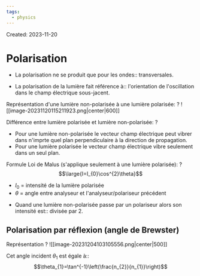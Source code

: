 ```yaml
---
tags:
  - physics
---
```

Created: 2023-11-20

# Polarisation
- La polarisation ne se produit que pour les ondes:: transversales.
<!--SR:!2024-02-02,24,208-->
- La polarisation de la lumière fait référence à:: l'orientation de l'oscillation dans le champ électrique sous-jacent.
<!--SR:!2024-01-19,17,150-->

Représentation d'une lumière non-polarisée à une lumière polarisée:
?
![[image-20231120115211923.png|center|600]]
<!--SR:!2024-02-26,60,250-->


Différence entre lumière polarisée et lumière non-polarisée:
?
- Pour une lumière non-polarisée le vecteur champ électrique peut vibrer dans n'imprte quel plan perpendiculaire à la direction de propagation.
- Pour une lumière polarisée le vecteur champ électrique vibre seulement dans un seul plan.
<!--SR:!2024-01-14,18,164-->


Formule Loi de Malus (s'applique seulement à une lumière polarisée):
?
$$\large{I=I_{0}\cos^{2}\theta}$$
- $I_{0}$ = intensité de la lumière polarisée
- $\theta$ = angle entre analyseur et l'analyseur/polariseur précédent
<!--SR:!2024-02-01,22,198-->

- Quand une lumière non-polarisée passe par un polariseur alors son intensité est:: divisée par 2.
<!--SR:!2024-01-22,34,238-->

## Polarisation par réflexion (angle de Brewster)

Représentation
?
![[image-20231204103105556.png|center|500]]
<!--SR:!2024-02-07,31,196-->

Cet angle incident $\theta_{1}$ est égale à::$$\theta_{1}=\tan^{-1}\left(\frac{n_{2}}{n_{1}}\right)$$
<!--SR:!2024-01-20,11,196-->